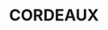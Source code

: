 ---
lastmod: '2025-04-06T06:05:20+00:00'
latitude: -34.380765
layout: suburb
longitude: 150.77681
postcode: '2526'
state: NSW
title: CORDEAUX
url: /nsw/cordeaux/
---
